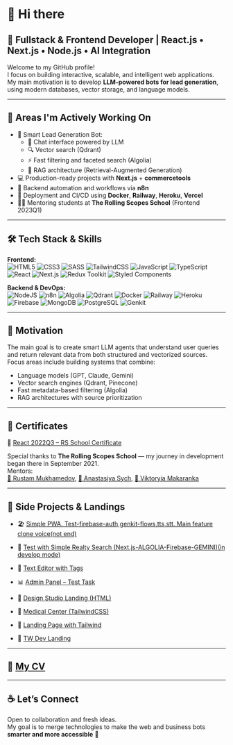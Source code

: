 # 👋 Hi there

## 🎯 Fullstack & Frontend Developer | React.js • Next.js • Node.js • AI Integration

Welcome to my GitHub profile!  
I focus on building interactive, scalable, and intelligent web applications.  
My main motivation is to develop **LLM-powered bots for lead generation**, using modern databases, vector storage, and language models.

---

## 🚀 Areas I'm Actively Working On

- 🤖 Smart Lead Generation Bot:
  - 💬 Chat interface powered by LLM
  - 🔍 Vector search (Qdrant)
  - ⚡ Fast filtering and faceted search (Algolia)
  - 🧠 RAG architecture (Retrieval-Augmented Generation)
- 💻 Production-ready projects with **Next.js** + **commercetools**
- 🔁 Backend automation and workflows via **n8n**
- 🐳 Deployment and CI/CD using **Docker**, **Railway**, **Heroku**, **Vercel**
- 👨‍🏫 Mentoring students at **The Rolling Scopes School** (Frontend 2023Q1)

---

## 🛠️ Tech Stack & Skills

**Frontend:**  
![HTML5](https://img.shields.io/badge/html5-%23E34F26.svg?style=for-the-badge&logo=html5&logoColor=white)
![CSS3](https://img.shields.io/badge/css3-%231572B6.svg?style=for-the-badge&logo=css3&logoColor=white)
![SASS](https://img.shields.io/badge/SASS-hotpink.svg?style=for-the-badge&logo=SASS&logoColor=white)
![TailwindCSS](https://img.shields.io/badge/tailwindcss-%231572B6.svg?style=for-the-badge&logo=tailwindcss&logoColor=white)
![JavaScript](https://img.shields.io/badge/javascript-%23323330.svg?style=for-the-badge&logo=javascript&logoColor=%23F7DF1E)
![TypeScript](https://img.shields.io/badge/typescript-%23007ACC.svg?style=for-the-badge&logo=typescript&logoColor=white)
![React](https://img.shields.io/badge/react-%2320232a.svg?style=for-the-badge&logo=react&logoColor=%2361DAFB)
![Next.js](https://img.shields.io/badge/next.js-%2320232a.svg?style=for-the-badge&logo=next.js&logoColor=white)
![Redux Toolkit](https://img.shields.io/badge/redux_toolkit-%23593d88.svg?style=for-the-badge&logo=redux&logoColor=white)
![Styled Components](https://img.shields.io/badge/styled--components-DB7093?style=for-the-badge&logo=styled-components&logoColor=white)

**Backend & DevOps:**  
![NodeJS](https://img.shields.io/badge/node.js-6DA55F?style=for-the-badge&logo=node.js&logoColor=white)
![n8n](https://img.shields.io/badge/n8n-ff6a00?style=for-the-badge&logo=n8n&logoColor=white)
![Algolia](https://img.shields.io/badge/algolia-%23007CFB.svg?style=for-the-badge&logo=algolia&logoColor=white)
![Qdrant](https://img.shields.io/badge/Qdrant-4C51BF?style=for-the-badge&logo=vector&logoColor=white)
![Docker](https://img.shields.io/badge/docker-%230db7ed.svg?style=for-the-badge&logo=docker&logoColor=white)
![Railway](https://img.shields.io/badge/railway-141414?style=for-the-badge&logo=railway&logoColor=white)
![Heroku](https://img.shields.io/badge/heroku-430098?style=for-the-badge&logo=heroku&logoColor=white)
![Firebase](https://img.shields.io/badge/firebase-ffca28.svg?style=for-the-badge&logo=firebase&logoColor=black)
![MongoDB](https://img.shields.io/badge/mongodb-%234ea94b.svg?style=for-the-badge&logo=mongodb&logoColor=white)
![PostgreSQL](https://img.shields.io/badge/postgresql-%23336791.svg?style=for-the-badge&logo=postgresql&logoColor=white)
![Genkit](https://img.shields.io/badge/genkit-141414.svg?style=for-the-badge&logo=genkit&logoColor=white)

---

## 🧠 Motivation

The main goal is to create smart LLM agents that understand user queries and return relevant data from both structured and vectorized sources.  
Focus areas include building systems that combine:  
- Language models (GPT, Claude, Gemini)  
- Vector search engines (Qdrant, Pinecone)  
- Fast metadata-based filtering (Algolia)  
- RAG architectures with source prioritization  

---

## 📜 Certificates

📄 [React 2022Q3 – RS School Certificate](https://jmsbrn.github.io/sertificate/sertificate_react_2022Q3.pdf)

Special thanks to **The Rolling Scopes School** — my journey in development began there in September 2021.  
Mentors:  
[🔗 Rustam Mukhamedov](https://lnkd.in/dvw5i6bP), [🔗 Anastasiya Sych](https://lnkd.in/d6F8vDqG), [🔗 Viktoryia Makaranka](https://lnkd.in/dV99RgrE)

---

## 🧪 Side Projects & Landings

- 🏖 [Simple PWA. Test-firebase-auth,genkit-flows,tts,stt. Main feature clone voice(not end)](https://note-ui-navy.vercel.app/)
      
- 🏪 [Test with Simple Realty Search (Next.js-ALGOLIA-Firebase-GEMINI)(in develop mode)](https://realty-algolia-next.vercel.app/)  

- 📝 [Text Editor with Tags](https://text-editor-for-notes-with-tags.netlify.app/)  
- 📊 [Admin Panel – Test Task](https://admin-panel-ten-psi.vercel.app/)  
- 🎨 [Design Studio Landing (HTML)](https://design-studio-simple-landing.netlify.app/)  
- 🏥 [Medical Center (TailwindCSS)](https://md-center.netlify.app/)  
- 🌆 [Landing Page with Tailwind](https://gdansk-development.netlify.app/)  
- 🧪 [TW Dev Landing](https://frontwave-solutions.netlify.app/)  

---

## 📄 [My CV](https://cv-tw.netlify.app/)

---

## ☕ Let’s Connect

Open to collaboration and fresh ideas.  
My goal is to merge technologies to make the web and business bots **smarter and more accessible** 🚀
